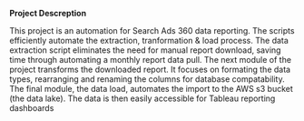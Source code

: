<b>Project Descreption</b>
  
This project is an automation for Search Ads 360 data reporting.  The scripts efficiently automate the extraction, tranformation & load process.
The data extraction script eliminates the need for manual report download, saving time through automating a monthly report data pull. The next module of the project transforms the downloaded report.  It focuses on formating the data types, rearranging and renaming the columns for database compatability.
The final module, the data load, automates the import to the AWS s3 bucket (the data lake).  The data is then easily accessible for Tableau reporting dashboards



